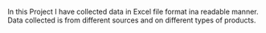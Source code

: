 In this Project I have collected data in Excel file format ina readable manner.
Data collected is from different sources and on different types of products.
